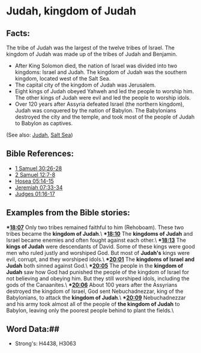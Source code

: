 # Judah, kingdom of Judah #

## Facts: ##

The tribe of Judah was the largest of the twelve tribes of Israel. The kingdom of Judah was made up of the tribes of Judah and Benjamin. 

* After King Solomon died, the nation of Israel was divided into two kingdoms: Israel and Judah. The kingdom of Judah was the southern kingdom, located west of the Salt Sea. 
* The capital city of the kingdom of Judah was Jerusalem.
* Eight kings of Judah obeyed Yahweh and led the people to worship him. The other kings of Judah were evil and led the people to worship idols.
* Over 120 years after Assyria defeated Israel (the northern kingdom), Judah was conquered by the nation of Babylon. The Babylonians destroyed the city and the temple, and took most of the people of Judah to Babylon as captives.

(See also: [Judah](judah.md), [Salt Sea](saltsea.md))

## Bible References: ##

* [1 Samuel 30:26-28](rc://en/tn/help/1sa/30/26)
* [2 Samuel 12:7-8](rc://en/tn/help/2sa/12/07)
* [Hosea 05:14-15](rc://en/tn/help/hos/05/14)
* [Jeremiah 07:33-34](rc://en/tn/help/jer/07/33)
* [Judges 01:16-17](rc://en/tn/help/jdg/01/16)

## Examples from the Bible stories: ##

  __*[18:07](rc://en/tn/help/obs/18/07)__ Only two tribes remained faithful to him (Rehoboam). These two tribes became the __kingdom of Judah__.\\
  __*[18:10](rc://en/tn/help/obs/18/10)__ The __kingdoms of Judah__ and Israel became enemies and often fought against each other.\\
  __*[18:13](rc://en/tn/help/obs/18/13)__ The __kings of Judah__ were descendants of David. Some of these kings were good men who ruled justly and worshiped God. But most of __Judah's__ kings were evil, corrupt, and they worshiped idols.\\
  __*[20:01](rc://en/tn/help/obs/20/01)__ The __kingdoms of Israel and Judah__ both sinned against God.\\
  __*[20:05](rc://en/tn/help/obs/20/05)__ The people in the __kingdom of Judah__ saw how God had punished the people of the kingdom of Israel for not believing and obeying him. But they still worshiped idols, including the gods of the Canaanites.\\
  __*[20:06](rc://en/tn/help/obs/20/06)__ About 100 years after the Assyrians destroyed the kingdom of Israel, God sent Nebuchadnezzar, king of the Babylonians, to attack the __kingdom of Judah__.\\
  __*[20:09](rc://en/tn/help/obs/20/09)__ Nebuchadnezzar and his army took almost all of the people of __the kingdom of Judah__ to Babylon, leaving only the poorest people behind to plant the fields.\\

## Word Data:##

* Strong's: H4438, H3063
